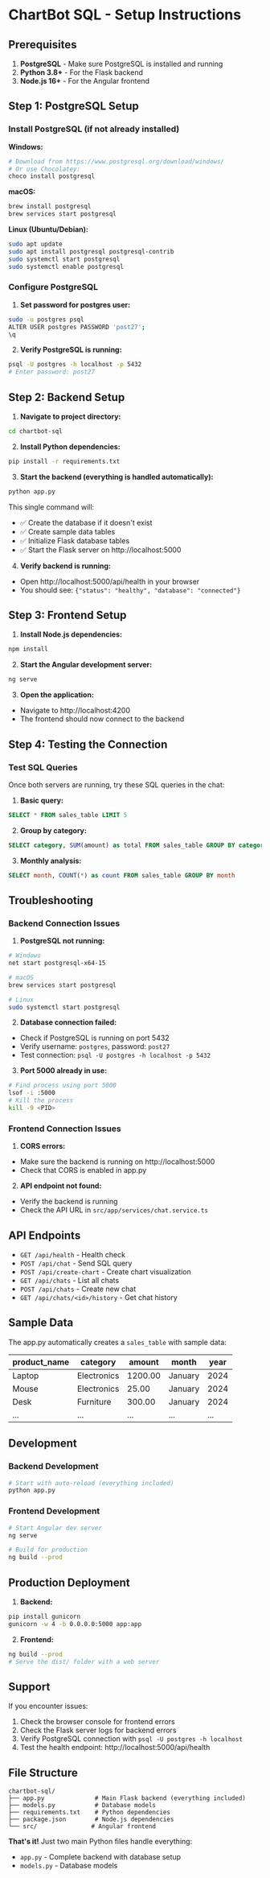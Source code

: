 # ChartBot SQL - Setup Instructions

## Prerequisites

1. **PostgreSQL** - Make sure PostgreSQL is installed and running
2. **Python 3.8+** - For the Flask backend
3. **Node.js 16+** - For the Angular frontend

## Step 1: PostgreSQL Setup

### Install PostgreSQL (if not already installed)

**Windows:**
```bash
# Download from https://www.postgresql.org/download/windows/
# Or use Chocolatey:
choco install postgresql
```

**macOS:**
```bash
brew install postgresql
brew services start postgresql
```

**Linux (Ubuntu/Debian):**
```bash
sudo apt update
sudo apt install postgresql postgresql-contrib
sudo systemctl start postgresql
sudo systemctl enable postgresql
```

### Configure PostgreSQL

1. **Set password for postgres user:**
```bash
sudo -u postgres psql
ALTER USER postgres PASSWORD 'post27';
\q
```

2. **Verify PostgreSQL is running:**
```bash
psql -U postgres -h localhost -p 5432
# Enter password: post27
```

## Step 2: Backend Setup

1. **Navigate to project directory:**
```bash
cd chartbot-sql
```

2. **Install Python dependencies:**
```bash
pip install -r requirements.txt
```

3. **Start the backend (everything is handled automatically):**
```bash
python app.py
```

This single command will:
- ✅ Create the database if it doesn't exist
- ✅ Create sample data tables
- ✅ Initialize Flask database tables
- ✅ Start the Flask server on http://localhost:5000

4. **Verify backend is running:**
- Open http://localhost:5000/api/health in your browser
- You should see: `{"status": "healthy", "database": "connected"}`

## Step 3: Frontend Setup

1. **Install Node.js dependencies:**
```bash
npm install
```

2. **Start the Angular development server:**
```bash
ng serve
```

3. **Open the application:**
- Navigate to http://localhost:4200
- The frontend should now connect to the backend

## Step 4: Testing the Connection

### Test SQL Queries

Once both servers are running, try these SQL queries in the chat:

1. **Basic query:**
```sql
SELECT * FROM sales_table LIMIT 5
```

2. **Group by category:**
```sql
SELECT category, SUM(amount) as total FROM sales_table GROUP BY category
```

3. **Monthly analysis:**
```sql
SELECT month, COUNT(*) as count FROM sales_table GROUP BY month
```

## Troubleshooting

### Backend Connection Issues

1. **PostgreSQL not running:**
```bash
# Windows
net start postgresql-x64-15

# macOS
brew services start postgresql

# Linux
sudo systemctl start postgresql
```

2. **Database connection failed:**
- Check if PostgreSQL is running on port 5432
- Verify username: `postgres`, password: `post27`
- Test connection: `psql -U postgres -h localhost -p 5432`

3. **Port 5000 already in use:**
```bash
# Find process using port 5000
lsof -i :5000
# Kill the process
kill -9 <PID>
```

### Frontend Connection Issues

1. **CORS errors:**
- Make sure the backend is running on http://localhost:5000
- Check that CORS is enabled in app.py

2. **API endpoint not found:**
- Verify the backend is running
- Check the API URL in `src/app/services/chat.service.ts`

## API Endpoints

- `GET /api/health` - Health check
- `POST /api/chat` - Send SQL query
- `POST /api/create-chart` - Create chart visualization
- `GET /api/chats` - List all chats
- `POST /api/chats` - Create new chat
- `GET /api/chats/<id>/history` - Get chat history

## Sample Data

The app.py automatically creates a `sales_table` with sample data:

| product_name | category | amount | month | year |
|--------------|----------|--------|-------|------|
| Laptop | Electronics | 1200.00 | January | 2024 |
| Mouse | Electronics | 25.00 | January | 2024 |
| Desk | Furniture | 300.00 | January | 2024 |
| ... | ... | ... | ... | ... |

## Development

### Backend Development
```bash
# Start with auto-reload (everything included)
python app.py
```

### Frontend Development
```bash
# Start Angular dev server
ng serve

# Build for production
ng build --prod
```

## Production Deployment

1. **Backend:**
```bash
pip install gunicorn
gunicorn -w 4 -b 0.0.0.0:5000 app:app
```

2. **Frontend:**
```bash
ng build --prod
# Serve the dist/ folder with a web server
```

## Support

If you encounter issues:

1. Check the browser console for frontend errors
2. Check the Flask server logs for backend errors
3. Verify PostgreSQL connection with `psql -U postgres -h localhost`
4. Test the health endpoint: http://localhost:5000/api/health

## File Structure

```
chartbot-sql/
├── app.py              # Main Flask backend (everything included)
├── models.py           # Database models
├── requirements.txt    # Python dependencies
├── package.json        # Node.js dependencies
└── src/               # Angular frontend
```

**That's it!** Just two main Python files handle everything:
- `app.py` - Complete backend with database setup
- `models.py` - Database models 